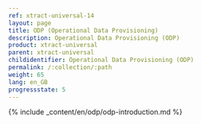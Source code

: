 ```yaml
---
ref: xtract-universal-14
layout: page
title: ODP (Operational Data Provisioning)
description: Operational Data Provisioning (ODP)
product: xtract-universal
parent: xtract-universal
childidentifier: Operational Data Provisioning (ODP)
permalink: /:collection/:path
weight: 65
lang: en_GB
progressstate: 5
---
```

{% include _content/en/odp/odp-introduction.md %} 
